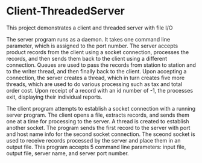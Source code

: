 # Client-ThreadedServer
This project demonstrates a client and threaded server with file I/O

The server program runs as a daemon. It takes one command line parameter, 
which is assigned to the port number. The server accepts product records
from the client using a socket connection, processes the records, and then 
sends them back to the client using a different connection. Queues are used
to pass the records from station to station and to the writer thread, and then
finally back to the client.
Upon accepting a connection, the server creates a thread, which in turn 
creates five more threads, which are used to do various processing such as 
tax and total order cost. Upon receipt of a record with an id number 
of -1, the processes exit, displaying their individual reports. 

The client program attempts to establish a socket connection
with a running server program. The client opens a file, extracts
records, and sends them one at a time for processing to the server. A thread 
is created to establish another socket. The program sends the first record 
to the server with port and host name info for the second socket connection.
The sceond socket is used to receive records processed by the server and 
place them in an output file. This program accepts 5 command line parameters: 
input file, output file, server name, and server port number. 
